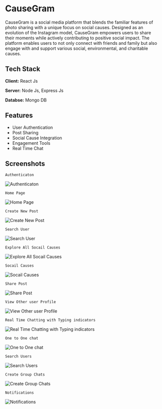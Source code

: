 
# CauseGram

CauseGram is a social media platform that blends the familiar features of photo  sharing with a unique focus on social causes. Designed as an evolution of the Instagram model, CauseGram empowers users to share their moments while actively contributing to positive social impact. The platform enables users to not only connect with friends and family but also engage with and support various social, environmental, and charitable causes.

## Tech Stack

**Client:** React Js

**Server:** Node Js, Express Js

**Databse:** Mongo DB


## Features

- User Authentication
- Post Sharing
- Social Cause Integration
- Engagement Tools 
- Real Time Chat


## Screenshots
    Authenticaton
![Authenticaton](https://github.com/deepti2820/CauseGram/blob/main/screenshots/Screenshot%202024-08-18%20103003.png?raw=true)





    Home Page
![Home Page](https://github.com/deepti2820/CauseGram/blob/main/screenshots/Screenshot%202024-08-18%20103450.png?raw=true)


    Create New Post
![Create New Post](https://github.com/deepti2820/CauseGram/blob/main/screenshots/Screenshot%202024-08-18%20103515.png?raw=true)


    Search User
![  Search User](https://github.com/deepti2820/CauseGram/blob/main/screenshots/Screenshot%202024-08-18%20103547.png?raw=true)


    Explore All Socail Causes
![  Explore All Socail Causes](https://github.com/deepti2820/CauseGram/blob/main/screenshots/Screenshot%202024-08-18%20103635.png?raw=true)

    Socail Causes
![  Socail Causes](https://github.com/deepti2820/CauseGram/blob/main/screenshots/Screenshot%202024-08-18%20103905.png?raw=true)

    Share Post
![  Share Post](https://github.com/deepti2820/CauseGram/blob/main/screenshots/Screenshot%202024-08-18%20112021.png?raw=true)

    View Other user Profile
![  View Other user Profile](https://github.com/deepti2820/CauseGram/blob/main/screenshots/Screenshot%202024-08-18%20113728.png?raw=true)


    Real Time Chatting with Typing indicators
![  Real Time Chatting with Typing indicators](https://github.com/deepti2820/CauseGram/blob/main/screenshots/Screenshot%202024-08-18%20104540.png?raw=true)
   
    One to One chat
![  One to One chat](https://github.com/deepti2820/CauseGram/blob/main/screenshots/Screenshot%202024-08-18%20104512.png?raw=true)
   
    Search Users
![  Search Users](https://github.com/deepti2820/CauseGram/blob/main/screenshots/Screenshot%202024-08-18%20104615.png?raw=true)

    Create Group Chats
![  Create Group Chats](https://github.com/deepti2820/CauseGram/blob/main/screenshots/Screenshot%202024-08-18%20104450.png?raw=true)

    Notifications
![  Notifications](https://github.com/deepti2820/CauseGram/blob/main/screenshots/Screenshot%202024-08-18%20104512.png?raw=true)
   